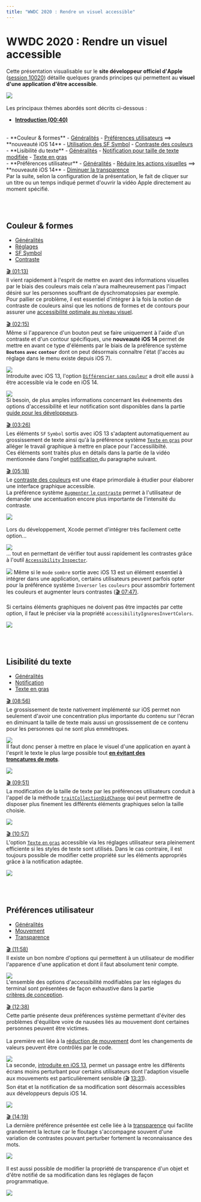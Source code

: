 ```yaml
---
title: "WWDC 2020 : Rendre un visuel accessible"
---
```


# WWDC 2020 : Rendre un visuel accessible

Cette présentation visualisable sur le **site développeur officiel d'<span lang="en">Apple</span>** ([session 10020](https://developer.apple.com/videos/play/wwdc2020/10020/)) détaille quelques grands principes qui permettent au **visuel d'une application d'être accessible**.

![](../../../../images/iOSdev/wwdc20-020.png)
</br></br>Les principaux thèmes abordés sont décrits ci-dessous&nbsp;:

- **[Introduction (00:40)](https://developer.apple.com/videos/play/wwdc2020/10020/?time=40)**
<br>
- **Couleur & formes**
    - <a role="button" style="text-decoration: underline" onclick="$('#ColorAndShapesOverview_tab').trigger('click');document.getElementById('ColorAndShapes').scrollIntoView({ behavior: 'smooth', block: 'start' })">Généralités</a>
    - <a role="button" style="text-decoration: underline" onclick="$('#ColorAndShapesSettings_tab').trigger('click');document.getElementById('couleur-formes').scrollIntoView({ behavior: 'smooth', block: 'start' })">Préférences utilisateurs</a> ⟹ **nouveauté&nbsp;iOS&nbsp;14**
    - <a role="button" style="text-decoration: underline" onclick="$('#ColorAndShapesSFSymbols_tab').trigger('click');document.getElementById('couleur-formes').scrollIntoView({ behavior: 'smooth', block: 'start' })">Utilisation des SF Symbol</a>
    - <a role="button" style="text-decoration: underline" onclick="$('#ColorAndShapesContrast_tab').trigger('click');document.getElementById('couleur-formes').scrollIntoView({ behavior: 'smooth', block: 'start' })">Contraste des couleurs</a>
<br>
- **Lisibilité du texte**
    - <a role="button" style="text-decoration: underline" onclick="$('#TextReadibilityOverview_tab').trigger('click');document.getElementById('lisibilite-du-texte').scrollIntoView({ behavior: 'smooth', block: 'start' })">Généralités</a>
    - <a role="button" style="text-decoration: underline" onclick="$('#TextReadibilityNotification_tab').trigger('click');document.getElementById('lisibilite-du-texte').scrollIntoView({ behavior: 'smooth', block: 'start' })">Notification pour taille de texte modifiée</a>
    - <a role="button" style="text-decoration: underline" onclick="$('#TextReadibilityBold_tab').trigger('click');document.getElementById('lisibilite-du-texte').scrollIntoView({ behavior: 'smooth', block: 'start' })">Texte en gras</a>
<br>
- **Préférences utilisateur**
    - <a role="button" style="text-decoration: underline" onclick="$('#DisplayPreferencesOverview_tab').trigger('click');document.getElementById('preferences-utilisateur').scrollIntoView({ behavior: 'smooth', block: 'start' })">Généralités</a>
    - <a role="button" style="text-decoration: underline" onclick="$('#DisplayPreferencesMotion_tab').trigger('click');document.getElementById('preferences-utilisateur').scrollIntoView({ behavior: 'smooth', block: 'start' })">Réduire les actions visuelles</a> ⟹ **nouveauté&nbsp;iOS&nbsp;14**
    - <a role="button" style="text-decoration: underline" onclick="$('#DisplayPreferencesTransparency_tab').trigger('click');document.getElementById('preferences-utilisateur').scrollIntoView({ behavior: 'smooth', block: 'start' })">Diminuer la transparence</a>

</br>
Par la suite, selon la configuration de la présentation, le fait de cliquer sur un titre ou un temps indiqué permet d'ouvrir la vidéo <span lang="en">Apple</span> directement au moment spécifié.

<br><br>
## Couleur & formes
<ul class="nav nav-tabs" role="tablist">
    <li class="nav-item">
        <a class="nav-link active"
           data-toggle="tab" 
           href="#ColorAndShapesOverview"
           id="ColorAndShapesOverview_tab"
           role="tab" 
           aria-selected="true">Généralités</a>
    </li>
    <li class="nav-item">
        <a class="nav-link" 
           data-toggle="tab" 
           href="#ColorAndShapesSettings"
           id="ColorAndShapesSettings_tab"
           role="tab" 
           aria-selected="false">Réglages</a>
    </li>
    <li class="nav-item">
        <a class="nav-link" 
           data-toggle="tab" 
           href="#ColorAndShapesSFSymbols"
           id="ColorAndShapesSFSymbols_tab"
           role="tab" 
           aria-selected="false">SF Symbol</a>
    </li>
    <li class="nav-item">
        <a class="nav-link" 
           data-toggle="tab" 
           href="#ColorAndShapesContrast"
           id="ColorAndShapesContrast_tab"
           role="tab" 
           aria-selected="false">Contraste</a>
    </li>
</ul>

<div class="tab-content">
<div class="tab-pane show active" id="ColorAndShapesOverview" role="tabpanel">

<a alt="Lien vers l'extrait vidéo au temps indiqué." href="https://developer.apple.com/videos/play/wwdc2020/10020/?time=73">🎬 (01:13)</a>
</br>Il vient rapidement à l'esprit de mettre en avant des informations visuelles par le biais des couleurs mais cela n'aura malheureusement pas l'impact désiré sur les personnes souffrant de dyschromatopsies par exemple.
</br>Pour pallier ce problème, il est essentiel d'intégrer à la fois la notion de contraste de couleurs ainsi que les notions de formes et de contours pour assurer une <a href="../../../conception/#couleurs" style="text-decoration: underline;">accessibilité&nbsp;optimale au niveau&nbsp;visuel</a>.
</div>

<div class="tab-pane" id="ColorAndShapesSettings" role="tabpanel">

<a alt="Lien vers l'extrait vidéo au temps indiqué." href="https://developer.apple.com/videos/play/wwdc2020/10020/?time=135">🎬 (02:15)</a>
</br>Même si l'apparence d'un bouton peut se faire uniquement à l'aide d'un contraste et d'un contour spécifiques, une **nouveauté iOS&nbsp;14** permet de mettre en avant ce type d'éléments par le biais de la préférence système **`Boutons`&nbsp;`avec`&nbsp;`contour`** dont on peut désormais connaître l'état (l'accès au réglage dans le menu existe depuis iOS&nbsp;7).

![](../../../../images/iOSdev/wwdc20-020-ColorAndShapesSettings_1.png)
</br>Introduite avec iOS&nbsp;13, l'option <a href="../../../conception/#options-daccessibilite" style="text-decoration: underline;">`Différencier`&nbsp;`sans`&nbsp;`couleur`</a> a droit elle aussi à être accessible via le code en iOS&nbsp;14.

![](../../../../images/iOSdev/wwdc20-020-ColorAndShapesSettings_2.png)
</br>Si besoin, de plus amples informations concernant les événements des options d'accessibilité et leur notification sont disponibles dans la partie <a href="../../../developpement/#options-daccessibilite" style="text-decoration: underline;">guide pour les développeurs</a>.
</div>

<div class="tab-pane" id="ColorAndShapesSFSymbols" role="tabpanel" >

<a alt="Lien vers l'extrait vidéo au temps indiqué." href="https://developer.apple.com/videos/play/wwdc2020/10020/?time=206">🎬 (03:26)</a>
</br>Les éléments `SF`&nbsp;`Symbol` sortis avec iOS&nbsp;13 s'adaptent automatiquement au grossissement de texte ainsi qu'à la préférence système <a href="../../../conception/#options-daccessibilite" style="text-decoration: underline;">`Texte`&nbsp;`en`&nbsp;`gras`</a> pour alléger le travail graphique à mettre en place pour l'accessilibilté.
</br>Ces éléments sont traités plus en détails dans la partie de la vidéo mentionnée dans l'onglet <a style="text-decoration: underline;" role="button" onclick="$('#TextReadibilityNotification_tab').trigger('click');document.getElementById('lisibilite-du-texte').scrollIntoView({ behavior: 'smooth', block: 'start' })">notification </a>du paragraphe suivant.
</div>

<div class="tab-pane" id="ColorAndShapesContrast" role="tabpanel" >

<a alt="Lien vers l'extrait vidéo au temps indiqué." href="https://developer.apple.com/videos/play/wwdc2020/10020/?time=318">🎬 (05:18)</a>
</br>Le <a href="../../../conception/#couleurs" style="text-decoration: underline;">contraste des couleurs</a> est une étape primordiale à étudier pour élaborer une interface graphique accessible.
</br>La préférence système <a href="../../../conception/#options-daccessibilite" style="text-decoration: underline;">`Augmenter`&nbsp;`le`&nbsp;`contraste`</a> permet à l'utilisateur de demander une accentuation encore plus importante de l'intensité du contraste.

![](../../../../images/iOSdev/wwdc20-020-ColorAndShapesContrast_1.png)
</br></br>Lors du développement, Xcode permet d'intégrer très facilement cette option...

![](../../../../images/iOSdev/wwdc20-020-ColorAndShapesContrast_2.png)
</br>... tout en permettant de vérifier tout aussi rapidement les contrastes grâce à l'outil <a href="../../2019/#contraste-des-couleurs-0626" style="text-decoration: underline;">`Accessibility`&nbsp;`Inspector`</a>.

![](../../../../images/iOSdev/wwdc20-020-ColorAndShapesContrast_3.png)
Même si le `mode`&nbsp;`sombre` sortie avec iOS&nbsp;13 est un élément essentiel à intégrer dans une application, certains utilisateurs peuvent parfois opter pour la préférence système `Inverser`&nbsp;`les`&nbsp;`couleurs` pour assombrir fortement les couleurs et augmenter leurs contrastes (<a href="https://developer.apple.com/videos/play/wwdc2020/10020/?time=467" style="text-decoration: underline;">🎬 07:47)</a>.
</br></br>Si certains éléments graphiques ne doivent pas être impactés par cette option, il faut le préciser via la propriété `accessibilityIgnoresInvertColors`.

![](../../../../images/iOSdev/wwdc20-020-ColorAndShapesContrast_4.png)
</div>
</div>

<br><br>
## Lisibilité du texte
<ul class="nav nav-tabs" role="tablist">
    <li class="nav-item">
        <a class="nav-link active"
           data-toggle="tab" 
           href="#TextReadibilityOverview"
           id="TextReadibilityOverview_tab"
           role="tab" 
           aria-selected="true">Généralités</a>
    </li>
    <li class="nav-item">
        <a class="nav-link" 
           data-toggle="tab" 
           href="#TextReadibilityNotification"
           id="TextReadibilityNotification_tab"
           role="tab" 
           aria-selected="false">Notification</a>
    </li>
    <li class="nav-item">
        <a class="nav-link" 
           data-toggle="tab" 
           href="#TextReadibilityBold"
           id="TextReadibilityBold_tab"
           role="tab" 
           aria-selected="false">Texte en gras</a>
    </li>
</ul>

<div class="tab-content">
<div class="tab-pane show active" id="TextReadibilityOverview" role="tabpanel">

<a alt="Lien vers l'extrait vidéo au temps indiqué." href="https://developer.apple.com/videos/play/wwdc2020/10020/?time=536">🎬 (08:56)</a>
</br>Le grossissement de texte nativement implémenté sur iOS permet non seulement d'avoir une concentration plus importante du contenu sur l'écran en diminuant la taille de texte mais aussi un grossissement de ce contenu pour les personnes qui ne sont plus emmétropes.

![](../../../../images/iOSdev/wwdc20-020-TextReadibilityOverview.png)
</br>Il faut donc penser à mettre en place le visuel d'une application en ayant à l'esprit le texte le plus large possible tout **<a href="https://developer.apple.com/videos/play/wwdc2020/10020/?time=578" style="text-decoration: underline;">en&nbsp;évitant des troncatures&nbsp;de&nbsp;mots</a>**.

![](../../../../images/iOSdev/wwdc20-020-TextReadibilityNotification_2.png)
</div>

<div class="tab-pane" id="TextReadibilityNotification" role="tabpanel">

<a alt="Lien vers l'extrait vidéo au temps indiqué." href="https://developer.apple.com/videos/play/wwdc2020/10020/?time=591">🎬 (09:51)</a>
</br>La modification de la taille de texte par les préférences utilisateurs conduit à l'appel de la méthode <a href="../../2017/245/#exemple-2432" style="text-decoration: underline;">`traitCollectionDidChange`</a> qui peut permettre de disposer plus finement les différents éléments graphiques selon la taille choisie.

![](../../../../images/iOSdev/wwdc20-020-TextReadibilityNotification_1.png)
</div>

<div class="tab-pane" id="TextReadibilityBold" role="tabpanel" >

<a alt="Lien vers l'extrait vidéo au temps indiqué." href="https://developer.apple.com/videos/play/wwdc2020/10020/?time=657">🎬 (10:57)</a>
</br>L'option <a href="../../../conception/#options-daccessibilite" style="text-decoration: underline;">`Texte`&nbsp;`en`&nbsp;`gras`</a> accessible via les réglages utilisateur sera pleinement efficiente si les styles de texte sont utilisés.
Dans le cas contraire, il est toujours possible de modifier cette propriété sur les éléments appropriés grâce à la notification adaptée.

![](../../../../images/iOSdev/wwdc20-020-TextReadibilityBold.png)
</div>
</div>

<br><br>
## Préférences utilisateur
<ul class="nav nav-tabs" role="tablist">
    <li class="nav-item">
        <a class="nav-link active"
           data-toggle="tab" 
           href="#DisplayPreferencesOverview"
           id="DisplayPreferencesOverview_tab"
           role="tab" 
           aria-selected="true">Généralités</a>
    </li>
    <li class="nav-item">
        <a class="nav-link" 
           data-toggle="tab" 
           href="#DisplayPreferencesMotion"
           id="DisplayPreferencesMotion_tab"
           role="tab" 
           aria-selected="false">Mouvement</a>
    </li>
    <li class="nav-item">
        <a class="nav-link" 
           data-toggle="tab" 
           href="#DisplayPreferencesTransparency"
           id="DisplayPreferencesTransparency_tab"
           role="tab" 
           aria-selected="false">Transparence</a>
    </li>
</ul>

<div class="tab-content">
<div class="tab-pane show active" id="DisplayPreferencesOverview" role="tabpanel">

<a alt="Lien vers l'extrait vidéo au temps indiqué." href="https://developer.apple.com/videos/play/wwdc2020/10020/?time=718">🎬 (11:58)</a>
</br>Il existe un bon nombre d'options qui permettent à un utilisateur de modifier l'apparence d'une application et dont il faut absolument tenir compte.

![](../../../../images/iOSdev/wwdc20-020-DisplayPreferencesOverview.png)
 </br>L'ensemble des options d'accessibilité modifiables par les réglages du terminal sont présentées de façon exhaustive dans la partie <a href="../../../conception/#options-daccessibilite" style="text-decoration: underline;">critères&nbsp;de&nbsp;conception</a>.
</div>

<div class="tab-pane" id="DisplayPreferencesMotion" role="tabpanel">

<a alt="Lien vers l'extrait vidéo au temps indiqué." href="https://developer.apple.com/videos/play/wwdc2020/10020/?time=758">🎬 (12:38)</a>
</br>Cette partie présente deux préférences système permettant d'éviter des problèmes d'équilibre voire de nausées liés au mouvement dont certaines personnes peuvent être victimes.
</br></br>La première est liée à la <a href="../../2018/230/#mouvement-0848" style="text-decoration: underline;">réduction&nbsp;de&nbsp;mouvement</a> dont les changements de valeurs peuvent être contrôlés par le code.

![](../../../../images/iOSdev/wwdc20-020-DisplayPreferencesMotion_1.png)
</br>La seconde, <a href="../../2019/#reduction-de-mouvement" style="text-decoration: underline;">introduite&nbsp;en&nbsp;iOS&nbsp;13</a>, permet un passage entre les différents écrans moins perturbant pour certains utilisateurs dont l'adaption visuelle aux mouvements est particulièrement sensible (🎬 <a href="https://developer.apple.com/videos/play/wwdc2020/10020/?time=811" style="text-decoration: underline;">13:31</a>).
</br>Son état et la notification de sa modification sont désormais accessibles aux développeurs depuis iOS&nbsp;14.

![](../../../../images/iOSdev/wwdc20-020-DisplayPreferencesMotion_2.png)
</div>

<div class="tab-pane" id="DisplayPreferencesTransparency" role="tabpanel" >

<a alt="Lien vers l'extrait vidéo au temps indiqué." href="https://developer.apple.com/videos/play/wwdc2020/10020/?time=859">🎬 (14:19)</a>
</br>La dernière préférence présentée est celle liée à la <a href="../../2018/230/#floutage-et-transparence-0307" style="text-decoration: underline;">transparence</a> qui facilite grandement la lecture car le floutage s'accompagne souvent d'une variation de contrastes pouvant perturber fortement la reconnaissance des mots.

![](../../../../images/iOSdev/wwdc20-020-DisplayPreferencesTransparency_1.png)
</br></br>Il est aussi possible de modifier la propriété de transparence d'un objet et d'être notifié de sa modification dans les réglages de façon programmatique.

![](../../../../images/iOSdev/wwdc20-020-DisplayPreferencesTransparency_2.png)
</div>
</div>